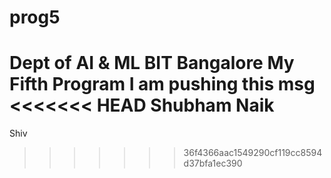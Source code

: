 # prog5
Dept of AI & ML BIT
Bangalore
My Fifth Program
I am pushing this msg
<<<<<<< HEAD
Shubham Naik
=======
Shiv
>>>>>>> 36f4366aac1549290cf119cc8594d37bfa1ec390
